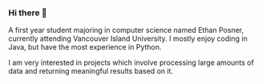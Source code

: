 ### Hi there 👋

A first year student majoring in computer science named Ethan Posner, currently attending Vancouver Island University. I mostly enjoy coding in Java, but have the most experience in Python.

I am very interested in projects which involve processing large amounts of data and returning meaningful results based on it.


<!--
- 🔭 I’m currently working with blockchain  technology
- 🌱 I’m currently learning ... 
- 👯 I’m looking to collaborate on ...
- 🤔 I’m looking for help with ...
- 💬 Ask me about ...
- 📫 How to reach me: ...
- ⚡ Fun fact: ...
-->
